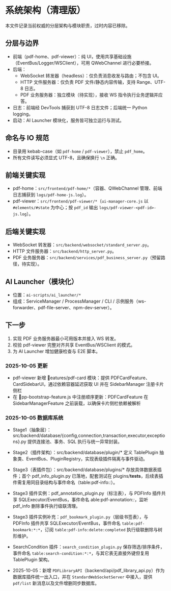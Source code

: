 # 系统架构（清理版）

本文件记录当前权威的分层架构与模块职责，过时内容已移除。

## 分层与边界
- 前端（pdf-home、pdf-viewer）：纯 UI，使用共享基础设施（EventBus/Logger/WSClient），可用 QWebChannel 进行必要桥接。
- 后端：
  - WebSocket 转发器（headless）：仅负责消息收发与路由；不包含 UI。
  - HTTP 文件服务器：仅负责 PDF 文件/静态内容传输，支持 Range、UTF-8 日志。
  - PDF 业务服务器：独立模块（待实现），接收 WS 指令执行业务逻辑并应答。
- 日志：前端经 DevTools 捕获到 UTF-8 日志文件；后端统一 Python logging。
- 启动：AI Launcher 模块化，服务皆可独立运行与测试。

## 命名与 IO 规范
- 目录用 kebab-case（如 `pdf-home` / `pdf-viewer`），禁止 `pdf_home`。
- 所有文件读写必须显式 UTF-8，且确保换行 `\n` 正确。

## 前端关键实现
- pdf-home：`src/frontend/pdf-home/*`（容器、QWebChannel 管理、前端日志捕获到 `logs/pdf-home-js.log`）。
- pdf-viewer：`src/frontend/pdf-viewer/*`（`ui-manager-core.js` 以 `#elements/#state` 为中心；按 `pdf_id` 输出 `logs/pdf-viewer-<pdf-id>-js.log`）。

## 后端关键实现
- WebSocket 转发器：`src/backend/websocket/standard_server.py`。
- HTTP 文件服务器：`src/backend/http_server.py`。
- PDF 业务服务器：`src/backend/services/pdf_business_server.py`（预留路径，待实现）。

## AI Launcher（模块化）
- 位置：`ai-scripts/ai_launcher/*`
- 组成：ServiceManager / ProcessManager / CLI / 示例服务（ws-forwarder、pdf-file-server、npm-dev-server）。

## 下一步
1) 实现 PDF 业务服务器最小可用版本并接入 WS 转发。
2) 校验 pdf-viewer 完整对齐共享 EventBus/WSClient 的模式。
3) 为 AI Launcher 增加健康检查与 E2E 脚本。

### 2025-10-05 更新
- pdf-viewer 新增 eatures/pdf-card 模块：提供 PDFCardFeature、CardSidebarUI，通过依赖容器延迟获取 UI 并在 SidebarManager 注册卡片侧栏
- 在 pp-bootstrap-feature.js 中注册顺序更新：PDFCardFeature 在 SidebarManagerFeature 之前装载，以确保卡片侧栏依赖被解析
### 2025-10-05 数据库系统
- Stage1（抽象层）：src/backend/database/{config,connection,transaction,executor,exceptions}.py 提供连接池、事务、SQL 执行与统一异常封装。
- Stage2（插件架构）：src/backend/database/plugin/* 定义 TablePlugin 抽象类、EventBus、PluginRegistry，实现表级插件隔离与事件驱动。
- Stage3（表插件包）：src/backend/database/plugins/* 存放具体数据表插件；首个 pdf_info_plugin.py 已落地，配套测试在 plugins/__tests__，后续表插件需复用同目录结构与事件命名（table:pdf-info:*:*）。
- Stage3 插件实例：pdf_annotation_plugin.py（标注表），与 PDFInfo 插件共享 SQLExecutor/EventBus，事件命名 	able:pdf-annotation:*:*，监听 pdf_info 删除事件执行级联清理。

- Stage3 插件实例补充：`pdf_bookmark_plugin.py`（层级书签表），与 PDFInfo 插件共享 SQLExecutor/EventBus，事件命名 `table:pdf-bookmark:*:*`，订阅 `table:pdf-info:delete:completed` 执行级联删除与树形维护。

- SearchCondition 插件：`search_condition_plugin.py` 保存筛选/排序条件，事件命名 `table:search-condition:*:*`，与其它表无直接外键但复用 TablePlugin 架构。
- 2025-10-05：新增 `PDFLibraryAPI`（backend/api/pdf_library_api.py）作为数据库插件统一出入口，并在 `StandardWebSocketServer` 中接入，提供 `pdf/list` 新消息以及文件增删同步数据库。
